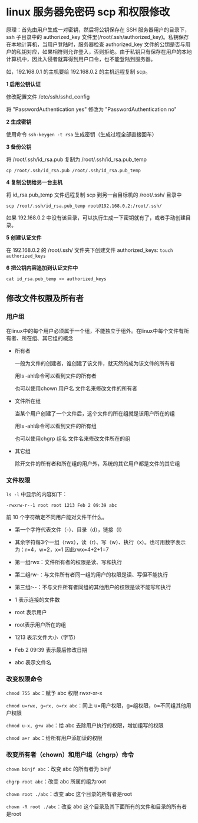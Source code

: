 # linux 服务器免密码 scp 和权限修改

原理：首先由用户生成一对密钥，然后将公钥保存在 SSH 服务器用户的目录下，ssh 子目录中的 authorized_key 文件里(/root/.ssh/authorized_key)。私钥保存在本地计算机，当用户登陆时，服务器检查 authorized_key 文件的公钥是否与用户的私钥对应，如果相符则允许登入，否则拒绝。由于私钥只有保存在用户的本地计算机中，因此入侵者就算得到用户口令，也不能登陆到服务器。

如，192.168.0.1 的主机要给 192.168.0.2 的主机远程复制 scp。

**1 启用公钥认证**

修改配置文件 /etc/ssh/sshd_config

将 "PasswordAuthentication yes" 修改为 "PasswordAuthentication no"

**2 生成密钥**

使用命令 `ssh-keygen -t rsa`  生成密钥（生成过程全部直接回车）

**3 备份公钥**

将 /root/.ssh/id_rsa.pub 复制为 /root/.ssh/id_rsa.pub_temp

`cp /root/.ssh/id_rsa.pub /root/.ssh/id_rsa.pub_temp ` 

**4 复制公钥给另一台主机**

将 id_rsa.pub_temp 文件远程复制 scp 到另一台目标机的 /root/.ssh/ 目录中

`scp /root/.ssh/id_rsa.pub_temp root@192.168.0.2:/root/.ssh/`

如果 192.168.0.2 中没有该目录，可以执行生成一下密钥就有了，或者手动创建目录。

**5 创建认证文件**

在 192.168.0.2 的 /root/.ssh/ 文件夹下创建文件 authorized_keys: `touch authorized_keys`

**6 把公钥内容追加到认证文件中**

`cat id_rsa.pub_temp >> authorized_keys`



## 修改文件权限及所有者

### 用户组

在linux中的每个用户必须属于一个组，不能独立于组外。在linux中每个文件有所有者、所在组、其它组的概念

- 所有者

  一般为文件的创建者，谁创建了该文件，就天然的成为该文件的所有者

  用ls ‐ahl命令可以看到文件的所有者

  也可以使用chown 用户名 文件名来修改文件的所有者

- 文件所在组

  当某个用户创建了一个文件后，这个文件的所在组就是该用户所在的组

  用ls ‐ahl命令可以看到文件的所有组

  也可以使用chgrp 组名 文件名来修改文件所在的组

- 其它组

  除开文件的所有者和所在组的用户外，系统的其它用户都是文件的其它组



### 文件权限

`ls -l` 中显示的内容如下：

```
-rwxrw-r‐-1 root root 1213 Feb 2 09:39 abc
```

前 10 个字符确定不同用户能对文件干什么。

- 第一个字符代表文件（-）、目录（d），链接（l）

- 其余字符每3个一组（rwx），读（r）、写（w）、执行（x）。也可用数字表示为：r=4，w=2，x=1  因此rwx=4+2+1=7

- 第一组rwx：文件所有者的权限是读、写和执行

- 第二组rw-：与文件所有者同一组的用户的权限是读、写但不能执行

- 第三组r--：不与文件所有者同组的其他用户的权限是读不能写和执行

- 1 表示连接的文件数

- root 表示用户

- root表示用户所在的组

- 1213 表示文件大小（字节）

- Feb 2 09:39 表示最后修改日期

- abc 表示文件名

### 改变权限命令

`chmod 755 abc`：赋予 abc 权限 rwxr-xr-x

`chmod u=rwx, g=rx, o=rx abc`：同上 u=用户权限，g=组权限，o=不同组其他用户权限

`chmod u-x, g+w abc`：给 abc 去除用户执行的权限，增加组写的权限

`chmod a+r abc`：给所有用户添加读的权限

### 改变所有者（chown）和用户组（chgrp）命令

`chown binjf abc`：改变 abc 的所有者为 binjf 

`chgrp root abc`：改变 abc 所属的组为root

`chown root ./abc`：改变 abc 这个目录的所有者是root

`chown ‐R root ./abc`：改变 abc 这个目录及其下面所有的文件和目录的所有者是root
